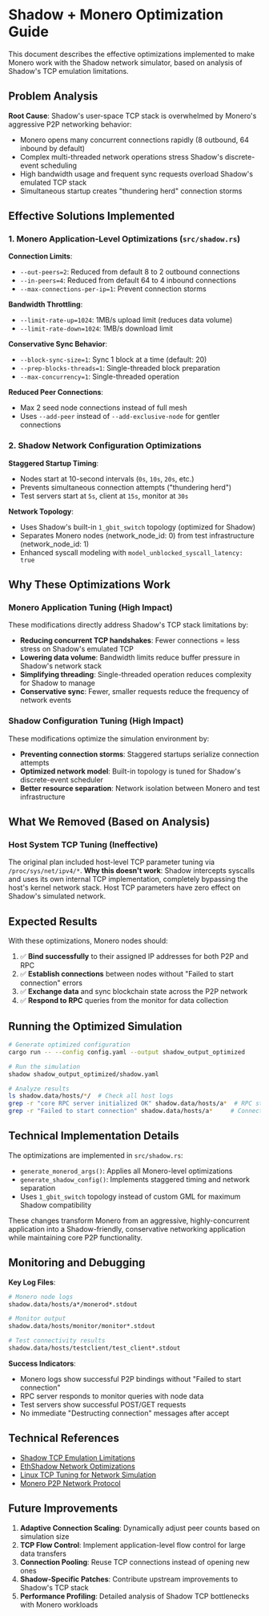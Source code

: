 # Shadow + Monero Optimization Guide

This document describes the effective optimizations implemented to make Monero work with the Shadow network simulator, based on analysis of Shadow's TCP emulation limitations.

## Problem Analysis

**Root Cause**: Shadow's user-space TCP stack is overwhelmed by Monero's aggressive P2P networking behavior:
- Monero opens many concurrent connections rapidly (8 outbound, 64 inbound by default)
- Complex multi-threaded network operations stress Shadow's discrete-event scheduling
- High bandwidth usage and frequent sync requests overload Shadow's emulated TCP stack
- Simultaneous startup creates "thundering herd" connection storms

## Effective Solutions Implemented

### 1. Monero Application-Level Optimizations (`src/shadow.rs`)

**Connection Limits**:
- `--out-peers=2`: Reduced from default 8 to 2 outbound connections
- `--in-peers=4`: Reduced from default 64 to 4 inbound connections  
- `--max-connections-per-ip=1`: Prevent connection storms

**Bandwidth Throttling**:
- `--limit-rate-up=1024`: 1MB/s upload limit (reduces data volume)
- `--limit-rate-down=1024`: 1MB/s download limit

**Conservative Sync Behavior**:
- `--block-sync-size=1`: Sync 1 block at a time (default: 20)
- `--prep-blocks-threads=1`: Single-threaded block preparation
- `--max-concurrency=1`: Single-threaded operation

**Reduced Peer Connections**:
- Max 2 seed node connections instead of full mesh
- Uses `--add-peer` instead of `--add-exclusive-node` for gentler connections

### 2. Shadow Network Configuration Optimizations

**Staggered Startup Timing**:
- Nodes start at 10-second intervals (`0s`, `10s`, `20s`, etc.)
- Prevents simultaneous connection attempts ("thundering herd")
- Test servers start at `5s`, client at `15s`, monitor at `30s`

**Network Topology**:
- Uses Shadow's built-in `1_gbit_switch` topology (optimized for Shadow)
- Separates Monero nodes (network_node_id: 0) from test infrastructure (network_node_id: 1)
- Enhanced syscall modeling with `model_unblocked_syscall_latency: true`

## Why These Optimizations Work

### Monero Application Tuning (High Impact)
These modifications directly address Shadow's TCP stack limitations by:
- **Reducing concurrent TCP handshakes**: Fewer connections = less stress on Shadow's emulated TCP
- **Lowering data volume**: Bandwidth limits reduce buffer pressure in Shadow's network stack
- **Simplifying threading**: Single-threaded operation reduces complexity for Shadow to manage
- **Conservative sync**: Fewer, smaller requests reduce the frequency of network events

### Shadow Configuration Tuning (High Impact)  
These modifications optimize the simulation environment by:
- **Preventing connection storms**: Staggered startups serialize connection attempts
- **Optimized network model**: Built-in topology is tuned for Shadow's discrete-event scheduler
- **Better resource separation**: Network isolation between Monero and test infrastructure

## What We Removed (Based on Analysis)

### Host System TCP Tuning (Ineffective)
The original plan included host-level TCP parameter tuning via `/proc/sys/net/ipv4/*`. 
**Why this doesn't work**: Shadow intercepts syscalls and uses its own internal TCP implementation, completely bypassing the host's kernel network stack. Host TCP parameters have zero effect on Shadow's simulated network.

## Expected Results

With these optimizations, Monero nodes should:
1. ✅ **Bind successfully** to their assigned IP addresses for both P2P and RPC
2. ✅ **Establish connections** between nodes without "Failed to start connection" errors  
3. ✅ **Exchange data** and sync blockchain state across the P2P network
4. ✅ **Respond to RPC** queries from the monitor for data collection

## Running the Optimized Simulation

```bash
# Generate optimized configuration
cargo run -- --config config.yaml --output shadow_output_optimized

# Run the simulation
shadow shadow_output_optimized/shadow.yaml

# Analyze results
ls shadow.data/hosts/*/  # Check all host logs
grep -r "core RPC server initialized OK" shadow.data/hosts/a*  # RPC status
grep -r "Failed to start connection" shadow.data/hosts/a*     # Connection issues
```

## Technical Implementation Details

The optimizations are implemented in `src/shadow.rs`:
- `generate_monerod_args()`: Applies all Monero-level optimizations
- `generate_shadow_config()`: Implements staggered timing and network separation
- Uses `1_gbit_switch` topology instead of custom GML for maximum Shadow compatibility

These changes transform Monero from an aggressive, highly-concurrent application into a Shadow-friendly, conservative networking application while maintaining core P2P functionality.

## Monitoring and Debugging

**Key Log Files**:
```bash
# Monero node logs
shadow.data/hosts/a*/monerod*.stdout

# Monitor output  
shadow.data/hosts/monitor/monitor*.stdout

# Test connectivity results
shadow.data/hosts/testclient/test_client*.stdout
```

**Success Indicators**:
- Monero logs show successful P2P bindings without "Failed to start connection"
- RPC server responds to monitor queries with node data
- Test servers show successful POST/GET requests
- No immediate "Destructing connection" messages after accept

## Technical References

- [Shadow TCP Emulation Limitations](https://shadow.github.io/docs/guide/)
- [EthShadow Network Optimizations](https://github.com/ethereum/ethshadow)
- [Linux TCP Tuning for Network Simulation](https://fasterdata.es.net/host-tuning/linux/)
- [Monero P2P Network Protocol](https://github.com/monero-project/monero)

## Future Improvements

1. **Adaptive Connection Scaling**: Dynamically adjust peer counts based on simulation size
2. **TCP Flow Control**: Implement application-level flow control for large data transfers  
3. **Connection Pooling**: Reuse TCP connections instead of opening new ones
4. **Shadow-Specific Patches**: Contribute upstream improvements to Shadow's TCP stack
5. **Performance Profiling**: Detailed analysis of Shadow TCP bottlenecks with Monero workloads 